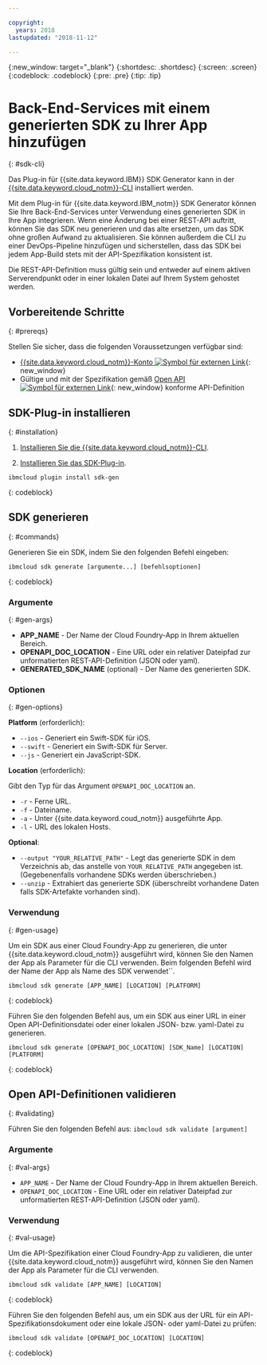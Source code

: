 ```yaml
---

copyright:
  years: 2018
lastupdated: "2018-11-12"

---
```

{:new_window: target="_blank"}
{:shortdesc: .shortdesc}
{:screen: .screen}
{:codeblock: .codeblock}
{:pre: .pre}
{:tip: .tip}

# Back-End-Services mit einem generierten SDK zu Ihrer App hinzufügen
{: #sdk-cli}

Das Plug-in für {{site.data.keyword.IBM}} SDK Generator
kann in der
[{{site.data.keyword.cloud_notm}}-CLI](/docs/cli/reference/bluemix_cli/get_started.html)
installiert werden.

Mit dem Plug-in für {{site.data.keyword.IBM_notm}} SDK Generator
können Sie Ihre Back-End-Services unter Verwendung eines generierten SDK in Ihre App integrieren. Wenn eine Änderung bei einer REST-API auftritt, können Sie das SDK neu generieren und das alte ersetzen, um das SDK ohne großen Aufwand zu aktualisieren. Sie können außerdem
die CLI zu einer DevOps-Pipeline hinzufügen und sicherstellen, dass das SDK bei
jedem App-Build stets mit der API-Spezifikation konsistent ist.

Die REST-API-Definition muss gültig sein und entweder auf einem aktiven
Serverendpunkt oder in einer lokalen Datei auf Ihrem System gehostet werden.

## Vorbereitende Schritte
{: #prereqs}

Stellen Sie sicher, dass die folgenden Voraussetzungen verfügbar sind:

* [{{site.data.keyword.cloud_notm}}-Konto
![Symbol für externen Link](../../icons/launch-glyph.svg "Symbol für externen
Link")](http://bluemix.net){: new_window}
* Gültige und mit der Spezifikation gemäß
[Open API
![Symbol für externen Link](../../icons/launch-glyph.svg "Symbol für externen
Link")](https://www.openapis.org/){: new_window}
konforme API-Definition

## SDK-Plug-in installieren
{: #installation}

1. [Installieren
Sie die {{site.data.keyword.cloud_notm}}-CLI](/docs/cli/reference/bluemix_cli/get_started.html).

2. [Installieren Sie das SDK-Plug-in](/docs/cli/sdk/index.html).
  ```
  ibmcloud plugin install sdk-gen
  ```
  {: codeblock}

## SDK generieren
{: #commands}

Generieren Sie ein SDK, indem Sie den folgenden Befehl eingeben:
```
ibmcloud sdk generate [argumente...] [befehlsoptionen]
```
{: codeblock}

### Argumente
{: #gen-args}

* **APP_NAME** - Der Name der Cloud Foundry-App in Ihrem aktuellen Bereich.
* **OPENAPI_DOC_LOCATION** - Eine URL oder ein relativer Dateipfad zur unformatierten REST-API-Definition (JSON oder yaml).
* **GENERATED_SDK_NAME** (optional) - Der Name des
generierten SDK.

### Optionen
{: #gen-options}

**Platform** (erforderlich):
  * `--ios` - Generiert ein Swift-SDK für iOS.
  * `--swift` - Generiert ein Swift-SDK für Server.
  * `--js` - Generiert ein JavaScript-SDK.

**Location** (erforderlich):

Gibt den Typ für das Argument `OPENAPI_DOC_LOCATION` an.

  * `-r` - Ferne URL.
  * `-f` - Dateiname.
  * `-a` - Unter {{site.data.keyword.coud_notm}} ausgeführte App.
  * `-l` - URL des lokalen Hosts.

**Optional**:
  * `--output "YOUR_RELATIVE_PATH"` - Legt
das generierte SDK in dem Verzeichnis ab, das anstelle von
`YOUR_RELATIVE_PATH` angegeben ist. (Gegebenenfalls vorhandene
SDKs werden überschrieben.)
  * `--unzip` - Extrahiert das generierte SDK (überschreibt vorhandene Daten falls SDK-Artefakte vorhanden sind).

### Verwendung
{: #gen-usage}

Um ein SDK aus einer Cloud Foundry-App zu generieren, die unter
{{site.data.keyword.cloud_notm}} ausgeführt wird, können Sie den Namen
der App als Parameter für die CLI verwenden. Beim folgenden Befehl wird der
Name der App als Name des SDK verwendet``.

```
ibmcloud sdk generate [APP_NAME] [LOCATION] [PLATFORM]
```
{: codeblock}

Führen Sie den folgenden Befehl aus, um ein SDK aus einer URL in einer Open API-Definitionsdatei oder einer lokalen JSON- bzw. yaml-Datei zu generieren.

```
ibmcloud sdk generate [OPENAPI_DOC_LOCATION] [SDK_Name] [LOCATION] [PLATFORM]
```
{: codeblock}


## Open API-Definitionen validieren
{: #validating}

Führen Sie den folgenden Befehl aus: `ibmcloud sdk validate
[argument]`

### Argumente
{: #val-args}

* `APP_NAME` - Der Name der Cloud Foundry-App in Ihrem aktuellen Bereich.
* `OPENAPI_DOC_LOCATION` - Eine URL oder ein relativer Dateipfad zur unformatierten REST-API-Definition (JSON oder yaml).

### Verwendung
{: #val-usage}

Um die API-Spezifikation einer Cloud Foundry-App zu validieren, die unter
{{site.data.keyword.cloud_notm}} ausgeführt wird, können Sie den Namen
der App als Parameter für die CLI verwenden.
```
ibmcloud sdk validate [APP_NAME] [LOCATION]
```
{: codeblock}

Führen Sie den folgenden Befehl aus, um ein SDK aus der URL für ein API-Spezifikationsdokument oder eine lokale JSON- oder yaml-Datei zu prüfen:
```
ibmcloud sdk validate [OPENAPI_DOC_LOCATION] [LOCATION]
```
{: codeblock}

